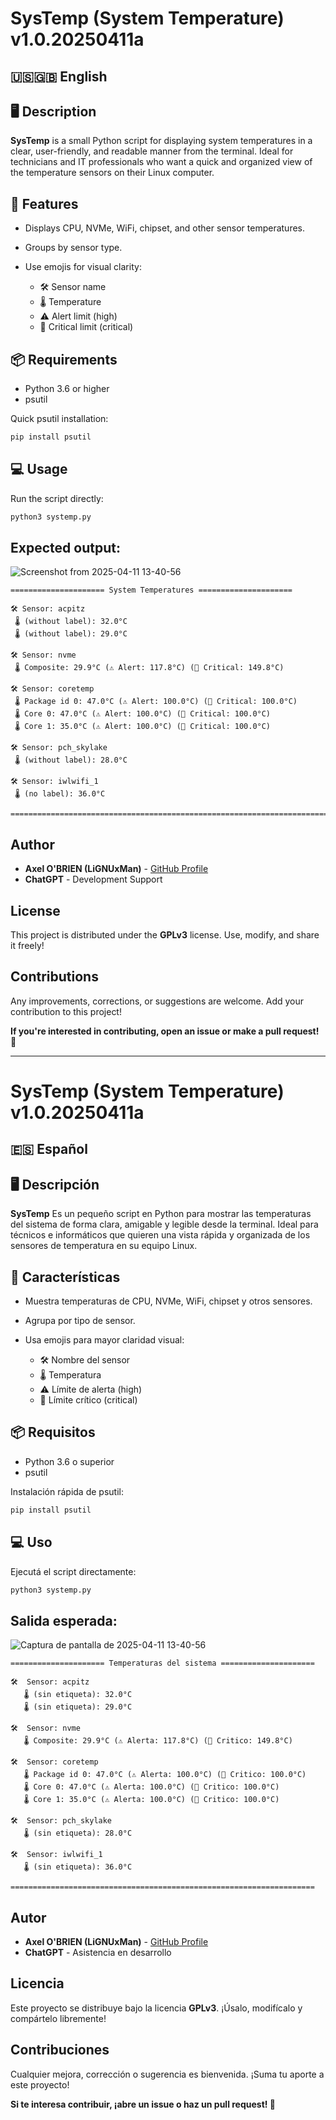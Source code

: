 # SysTemp (System Temperature) v1.0.20250411a

## 🇺🇸🇬🇧 English

## 🖥️ Description

**SysTemp** is a small Python script for displaying system temperatures in a clear, user-friendly, and readable manner from the terminal. Ideal for technicians and IT professionals who want a quick and organized view of the temperature sensors on their Linux computer.

## 🚀 Features

- Displays CPU, NVMe, WiFi, chipset, and other sensor temperatures.

- Groups by sensor type.

- Use emojis for visual clarity:

   - 🛠️ Sensor name
   - 🌡️ Temperature
   - ⚠️ Alert limit (high)
   - 🚨 Critical limit (critical)

## 📦 Requirements

- Python 3.6 or higher
- psutil

Quick psutil installation:
```bash
pip install psutil
```

## 💻 Usage

Run the script directly:
```bash
python3 systemp.py
```

## Expected output:

![Screenshot from 2025-04-11 13-40-56](https://github.com/user-attachments/assets/dfd08bc1-3eff-4066-9e8a-af73d1b71c54)

```
===================== System Temperatures =====================

🛠️ Sensor: acpitz
 🌡️ (without label): 32.0°C
 🌡️ (without label): 29.0°C

🛠️ Sensor: nvme
 🌡️ Composite: 29.9°C (⚠️ Alert: 117.8°C) (🚨 Critical: 149.8°C)

🛠️ Sensor: coretemp
 🌡️ Package id 0: 47.0°C (⚠️ Alert: 100.0°C) (🚨 Critical: 100.0°C)
 🌡️ Core 0: 47.0°C (⚠️ Alert: 100.0°C) (🚨 Critical: 100.0°C)
 🌡️ Core 1: 35.0°C (⚠️ Alert: 100.0°C) (🚨 Critical: 100.0°C)

🛠️ Sensor: pch_skylake
 🌡️ (without label): 28.0°C

🛠️ Sensor: iwlwifi_1
 🌡️ (no label): 36.0°C

=========================================================================
```

## Author

- **Axel O'BRIEN (LiGNUxMan)** - [GitHub Profile](https://github.com/LiGNUxMan/)
- **ChatGPT** - Development Support

## License

This project is distributed under the **GPLv3** license. Use, modify, and share it freely!

## Contributions

Any improvements, corrections, or suggestions are welcome. Add your contribution to this project!

**If you're interested in contributing, open an issue or make a pull request! 🤝**

---
# SysTemp (System Temperature) v1.0.20250411a

## 🇪🇸 Español

## 🖥️ Descripción

 **SysTemp** Es un pequeño script en Python para mostrar las temperaturas del sistema de forma clara, amigable y legible desde la terminal. Ideal para técnicos e informáticos que quieren una vista rápida y organizada de los sensores de temperatura en su equipo Linux.

## 🚀 Características

- Muestra temperaturas de CPU, NVMe, WiFi, chipset y otros sensores.

- Agrupa por tipo de sensor.

- Usa emojis para mayor claridad visual:

   - 🛠️ Nombre del sensor
   - 🌡️ Temperatura
   - ⚠️ Límite de alerta (high)
   - 🚨 Límite crítico (critical)

## 📦 Requisitos

- Python 3.6 o superior
- psutil

Instalación rápida de psutil:
```bash
pip install psutil
```

## 💻 Uso

Ejecutá el script directamente:
```bash
python3 systemp.py
```

## Salida esperada:

![Captura de pantalla de 2025-04-11 13-40-56](https://github.com/user-attachments/assets/dfd08bc1-3eff-4066-9e8a-af73d1b71c54)

```
===================== Temperaturas del sistema =====================

🛠️  Sensor: acpitz
   🌡️ (sin etiqueta): 32.0°C
   🌡️ (sin etiqueta): 29.0°C

🛠️  Sensor: nvme
   🌡️ Composite: 29.9°C (⚠️ Alerta: 117.8°C) (🚨 Critico: 149.8°C)

🛠️  Sensor: coretemp
   🌡️ Package id 0: 47.0°C (⚠️ Alerta: 100.0°C) (🚨 Critico: 100.0°C)
   🌡️ Core 0: 47.0°C (⚠️ Alerta: 100.0°C) (🚨 Critico: 100.0°C)
   🌡️ Core 1: 35.0°C (⚠️ Alerta: 100.0°C) (🚨 Critico: 100.0°C)

🛠️  Sensor: pch_skylake
   🌡️ (sin etiqueta): 28.0°C

🛠️  Sensor: iwlwifi_1
   🌡️ (sin etiqueta): 36.0°C

====================================================================
```

## Autor

- **Axel O'BRIEN (LiGNUxMan)** - [GitHub Profile](https://github.com/LiGNUxMan/)
- **ChatGPT** - Asistencia en desarrollo

## Licencia

Este proyecto se distribuye bajo la licencia **GPLv3**. ¡Úsalo, modifícalo y compártelo libremente!

## Contribuciones

Cualquier mejora, corrección o sugerencia es bienvenida. ¡Suma tu aporte a este proyecto!

**Si te interesa contribuir, ¡abre un issue o haz un pull request! 🤝**
